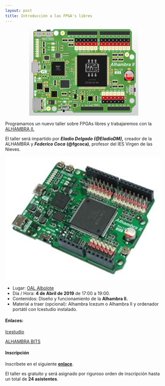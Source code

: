 ```yaml
---
layout: post
title: Introducción a las FPGA's libres
---
```


<p align="center" />
<img src="/images/alh.jpg" width="350" height="280"/>

</p>


Programamos un nuevo taller sobre FPGAs libres y trabajaremos con la [ALHAMBRA II.](https://alhambrabits.com/alhambra/)

El taller será impartido por ***Eladio Delgado (@EladioDM),*** creador de la ALHAMBRA y ***Federico Coca*** **(@fgcoca)**, profesor del IES Virgen de las Nieves.



<img src="/images/alhambraii.jpg" width="500" />


* Lugar: [OAL Albolote](https://goo.gl/maps/apqiUdvcC9s)
* Día / Hora: **4 de Abril de 2019** de 17:00 a 19:00.
* Contenidos: Diseño y funcionamiento de la **Alhambra II.**
* Material a traer (opcional): Alhambra Icezum o Alhambra II y ordenador portátil con Icestudio instalado.

#### Enlaces: ####

[Icestudio](https://github.com/FPGAwars/icestudio/releases)

[ALHAMBRA BITS](https://alhambrabits.com/)

#### Inscripción ####
Inscríbete en el siguiente [**enlace**](https://goo.gl/forms/jXwGAsZJHW9xH7lE3). 

El taller es gratuito y será asignado por riguroso orden de inscripción hasta un total de **24 asistentes**.
